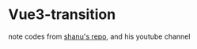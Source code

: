 # Vue3-transition

note codes from [shanu's repo](https://github.com/iamshaunjp/vue-animations), and his youtube channel
